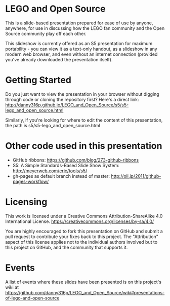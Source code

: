 # LEGO and Open Source

This is a slide-based presentation prepared for ease of use by anyone, anywhere, for use in discussing how the LEGO fan community and the Open Source community play off each other.

This slideshow is currently offered as an S5 presentation for maximum portability - you can view it as a text-only handout, as a slideshow in any modern web browser, and even without an internet connection (provided you've already downloaded the presentation itself).

# Getting Started

Do you just want to view the presentation in your browser without digging through code or cloning the repository first? Here's a direct link:
http://danny316p.github.io/LEGO_and_Open_Source/s5/s5-lego_and_open_source.html

Similarly, if you're looking for where to edit the content of this presentation, the path is s5/s5-lego_and_open_source.html

# Other code used in this presentation

* GitHub ribbons: https://github.com/blog/273-github-ribbons
* S5: A Simple Standards-Based Slide Show System: http://meyerweb.com/eric/tools/s5/
* gh-pages as default branch instead of master: http://oli.jp/2011/github-pages-workflow/

# Licensing
This work is licensed under a Creative Commons Attribution-ShareAlike 4.0 International License.
https://creativecommons.org/licenses/by-sa/4.0/

You are highly encouraged to fork this presentation on GitHub and submit a pull request to contribute your fixes back to this project. The "Attribution" aspect of this license applies not to the individual authors involved but to this project on GitHub, and the community that supports it.

# Events
A list of events where these slides have been presented is on this project's wiki at https://github.com/danny316p/LEGO_and_Open_Source/wiki#presentations-of-lego-and-open-source

